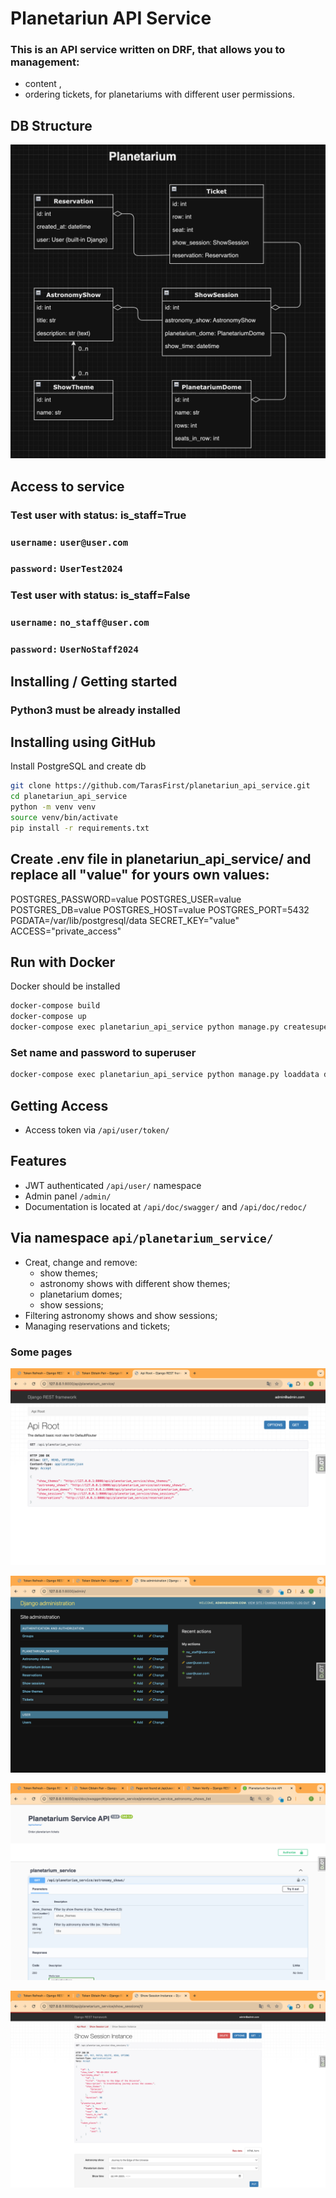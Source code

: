 # Planetariun API Service

### This is an API service written on DRF, that allows you to management:
- content ,
- ordering tickets,
for planetariums with different user permissions.

## DB Structure

![DB_structure_image.png](media/DB_structure_image.png)

## Access to service

### Test user with status: is_staff=True
### `username:` `user@user.com`

### `password:` `UserTest2024`


### Test user with status: is_staff=False
### `username:` `no_staff@user.com`

### `password:` `UserNoStaff2024`

## Installing / Getting started

### Python3 must be already installed


## Installing using GitHub

Install PostgreSQL and create db

```bash
git clone https://github.com/TarasFirst/planetariun_api_service.git
cd planetariun_api_service
python -m venv venv
source venv/bin/activate
pip install -r requirements.txt
```

## Create .env file in planetariun_api_service/ and replace all "value" for yours own values:

POSTGRES_PASSWORD=value
POSTGRES_USER=value
POSTGRES_DB=value
POSTGRES_HOST=value
POSTGRES_PORT=5432
PGDATA=/var/lib/postgresql/data
SECRET_KEY="value"
ACCESS="private_access"


## Run with Docker

Docker should be installed

```bash
docker-compose build
docker-compose up
docker-compose exec planetariun_api_service python manage.py createsuperuser
```
### Set name and password to superuser


```bash
docker-compose exec planetariun_api_service python manage.py loaddata data_planet.json
```

## Getting Access

- Access token via `/api/user/token/`


## Features

- JWT authenticated `/api/user/` namespace
- Admin panel `/admin/` 
- Documentation is located at `/api/doc/swagger/` and `/api/doc/redoc/`



## Via namespace `api/planetarium_service/`

- Creat, change and remove:
  * show themes;
  * astronomy shows with different show themes;
  * planetarium domes;
  * show sessions;
- Filtering astronomy shows and show sessions;
- Managing reservations and tickets;

### Some pages

![api_roots.png](media/api_roots.png)

![admin.png](media/admin.png)

![swagger.png](media/swagger.png)

![show_session.png](media/show_session.png)
